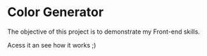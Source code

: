 # Color Generator

The objective of this project is to demonstrate my Front-end skills.

Acess it an see how it works ;)
